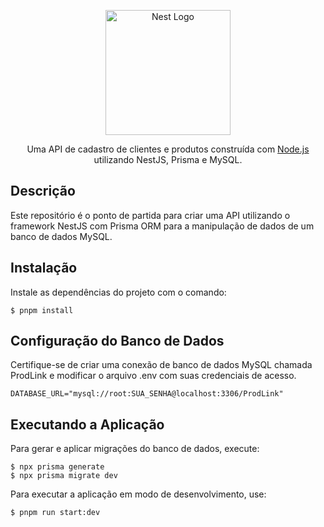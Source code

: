 <p align="center">
  <a href="http://nestjs.com/" target="blank"><img src="https://nestjs.com/img/logo-small.svg" width="200" alt="Nest Logo" /></a>
</p>

<p align="center">
  Uma API de cadastro de clientes e produtos construída com <a href="http://nodejs.org" target="_blank">Node.js</a> utilizando NestJS, Prisma e MySQL.
</p>

## Descrição

Este repositório é o ponto de partida para criar uma API utilizando o framework NestJS com Prisma ORM para a manipulação de dados de um banco de dados MySQL.

## Instalação

Instale as dependências do projeto com o comando:

```
$ pnpm install
```


## Configuração do Banco de Dados
Certifique-se de criar uma conexão de banco de dados MySQL chamada ProdLink e modificar o arquivo .env com suas credenciais de acesso.

```
DATABASE_URL="mysql://root:SUA_SENHA@localhost:3306/ProdLink"
```

## Executando a Aplicação
Para gerar e aplicar migrações do banco de dados, execute:

```
$ npx prisma generate
$ npx prisma migrate dev

```

Para executar a aplicação em modo de desenvolvimento, use:

```
$ pnpm run start:dev
```










